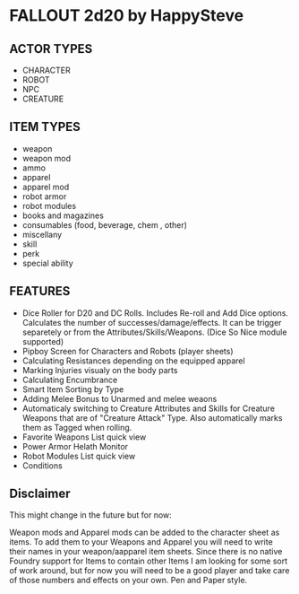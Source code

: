 # FALLOUT 2d20 by HappySteve

## ACTOR TYPES

-   CHARACTER
-   ROBOT
-   NPC
-   CREATURE

## ITEM TYPES

-   weapon
-   weapon mod
-   ammo
-   apparel
-   apparel mod
-   robot armor
-   robot modules
-   books and magazines
-   consumables (food, beverage, chem , other)
-   miscellany
-   skill
-   perk
-   special ability

## FEATURES

-   Dice Roller for D20 and DC Rolls. Includes Re-roll and Add Dice options. Calculates the number of successes/damage/effects. It can be trigger separetely or from the Attributes/Skills/Weapons. (Dice So Nice module supported)
-   Pipboy Screen for Characters and Robots (player sheets)
-   Calculating Resistances depending on the equipped apparel
-   Marking Injuries visualy on the body parts
-   Calculating Encumbrance
-   Smart Item Sorting by Type
-   Adding Melee Bonus to Unarmed and melee weaons
-   Automaticaly switching to Creature Attributes and Skills for Creature Weapons that are of "Creature Attack" Type. Also automatically marks them as Tagged when rolling.
-   Favorite Weapons List quick view
-   Power Armor Helath Monitor
-   Robot Modules List quick view
-   Conditions

## Disclaimer

This might change in the future but for now:

Weapon mods and Apparel mods can be added to the character sheet as items.
To add them to your Weapons and Apparel you will need to write their names in your weapon/aapparel item sheets.
Since there is no native Foundry support for Items to contain other Items I am looking for some sort of work around, but for now you will need to be a good player and take care of those numbers and effects on your own. Pen and Paper style.
